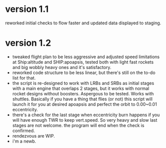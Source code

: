 version 1.1 
====================================
reworked initial checks to flow faster and updated data displayed to staging.


version 1.2
===================================
- tweaked flight plan to be less aggressive and adjusted speed limitations at Ship:altitude and SHIP:apoapsis, tested both with light fast rockets and big wobbly heavy ones and it's satisfactory.
- reworked code structure to be less linear, but there's still on the to-do list for that. 
- the script is re-designed to work with LRBs and SRBs as initial stages with a main engine that overlaps 2 stages, but it works with normal rocket designs without boosters. Aspergous to be tested. Works with shuttles.  Basically if you have a thing that flies (or not) this script will launch it for you at desired apoapsis and perfect the orbit to 0.00~0.01 eccentricity.
- there's a check for the last stage when eccentricity burn happens if you will have enough TWR to keep vert.speed. So very heavy and slow last stages are not welcome. the program will end when the check is confirmed.
- rendezvous are WIP.
- i'm a newb. 
